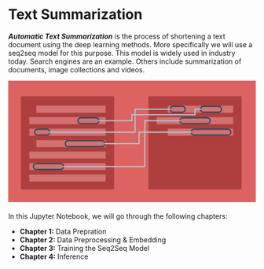 # Text Summarization

***Automatic Text Summarization*** is the process of shortening a text document using the deep learning methods. More specifically we will use a seq2seq model for this purpose. This model is widely used in industry today. Search engines are an example. Others include summarization of documents, image collections and videos. 

<img width="600px" src="assets/intro.png">
<br><br>
In this Jupyter Notebook, we will go through the following chapters:

- **Chapter 1:** Data Prepration
- **Chapter 2:** Data Preprocessing & Embedding
- **Chapter 3:** Training the Seq2Seq Model
- **Chapter 4:** Inference
